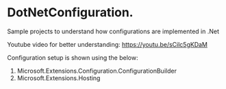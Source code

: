 # DotNetConfiguration.
Sample projects to understand how configurations are implemented in .Net

Youtube video for better understanding: https://youtu.be/sCilc5gKDaM

Configuration setup is shown using the below:
1. Microsoft.Extensions.Configuration.ConfigurationBuilder
2. Microsoft.Extensions.Hosting

